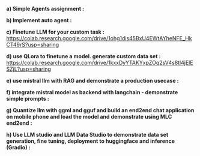 **a) Simple Agents assignment :**

**b) Implement auto agent :**

**c) Finetune LLM for your custom task :** https://colab.research.google.com/drive/1ohg1dis45BxU4EWtAYheNFE_HkCT49rS?usp=sharing

**d) use QLora to finetune a model. generate custom data set :** https://colab.research.google.com/drive/1kxxDyYTAKYxpZOq2sV4s8tl4jElESZjL?usp=sharing

**e) use mistral llm with RAG and demonstrate a production usecase :**

**f) integrate mistral model as backend with langchain - demonstrate simple prompts :**

**g) Quantize llm with ggml and gguf and build an end2end chat application on mobile phone and load the model and demonstrate using MLC end2end :**

**h) Use LLM studio and LLM Data Studio to demonstrate data set generation, fine tuning, deployment to huggingface and inference (Gradio) :**
